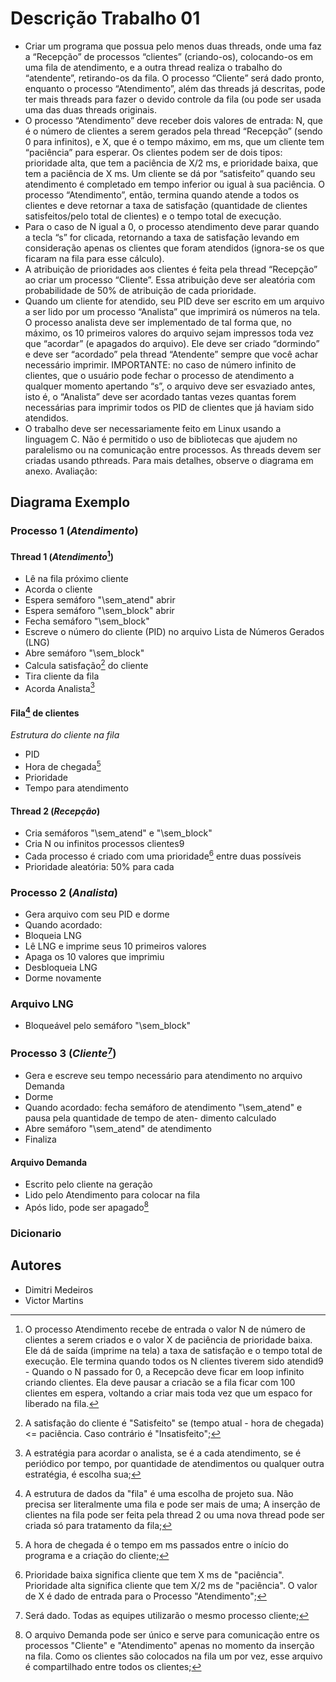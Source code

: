 # Descrição Trabalho 01
- Criar um programa que possua pelo menos duas threads, onde uma faz a “Recepção” de processos
“clientes” (criando-os), colocando-os em uma fila de atendimento, e a outra thread realiza o
trabalho do “atendente”, retirando-os da fila. O processo “Cliente” será dado pronto, enquanto o
processo “Atendimento”, além das threads já descritas, pode ter mais threads para fazer o devido
controle da fila (ou pode ser usada uma das duas threads originais.
- O processo “Atendimento” deve receber dois valores de entrada: N, que é o número de clientes a
serem gerados pela thread “Recepção” (sendo 0 para infinitos), e X, que é o tempo máximo, em ms,
que um cliente tem “paciência” para esperar. Os clientes podem ser de dois tipos: prioridade alta,
que tem a paciência de X/2 ms, e prioridade baixa, que tem a paciência de X ms. Um cliente se dá
por “satisfeito” quando seu atendimento é completado em tempo inferior ou igual à sua paciência. O
processo “Atendimento”, então, termina quando atende a todos os clientes e deve retornar a taxa de
satisfação (quantidade de clientes satisfeitos/pelo total de clientes) e o tempo total de execução.
- Para o caso de N igual a 0, o processo atendimento deve parar quando a tecla “s” for clicada,
retornando a taxa de satisfação levando em consideração apenas os clientes que foram atendidos
(ignora-se os que ficaram na fila para esse cálculo).
- A atribuição de prioridades aos clientes é feita pela thread “Recepção” ao criar um processo
“Cliente”. Essa atribuição deve ser aleatória com probabilidade de 50% de atribuição de cada
prioridade.
- Quando um cliente for atendido, seu PID deve ser escrito em um arquivo a ser lido por um processo
“Analista” que imprimirá os números na tela. O processo analista deve ser implementado de tal
forma que, no máximo, os 10 primeiros valores do arquivo sejam impressos toda vez que “acordar”
(e apagados do arquivo). Ele deve ser criado “dormindo” e deve ser “acordado” pela thread
“Atendente” sempre que você achar necessário imprimir. IMPORTANTE: no caso de número
infinito de clientes, que o usuário pode fechar o processo de atendimento a qualquer momento
apertando “s”, o arquivo deve ser esvaziado antes, isto é, o “Analista” deve ser acordado tantas
vezes quantas forem necessárias para imprimir todos os PID de clientes que já haviam sido
atendidos.
- O trabalho deve ser necessariamente feito em Linux usando a linguagem C. Não é permitido o uso
de bibliotecas que ajudem no paralelismo ou na comunicação entre processos. As threads devem ser
criadas usando pthreads. Para mais detalhes, observe o diagrama em anexo.
Avaliação:

## Diagrama Exemplo

### Processo 1 (*Atendimento*)
#### Thread 1 (_Atendimento_[^8])
- Lê na fila próximo cliente
- Acorda o cliente
- Espera semáforo "\sem_atend" abrir
- Espera semáforo "\sem_block" abrir
- Fecha semáforo "\sem_block"
- Escreve o número do cliente (PID) no
arquivo Lista de Números Gerados (LNG)
- Abre semáforo "\sem_block"
- Calcula satisfação[^6] do cliente
- Tira cliente da fila
- Acorda Analista[^1]
#### Fila[^2] de clientes
*Estrutura do cliente na fila*
- PID
- Hora de chegada[^4]
- Prioridade
- Tempo para atendimento
#### Thread 2 (_Recepção_)
- Cria semáforos "\sem_atend" e "\sem_block"
- Cria N ou infinitos processos clientes9
- Cada processo é criado com uma
prioridade[^3] entre duas possíveis
- Prioridade aleatória: 50% para cada
### Processo 2 (*Analista*)
- Gera arquivo com seu PID e dorme
- Quando acordado:
- Bloqueia LNG
- Lê LNG e imprime seus 10 primeiros
valores
- Apaga os 10 valores que imprimiu
- Desbloqueia LNG
- Dorme novamente
### Arquivo LNG 
- Bloqueável pelo semáforo "\sem_block"
### Processo 3 (*Cliente*[^5])
- Gera e escreve seu tempo necessário para atendimento no arquivo Demanda
- Dorme
- Quando acordado: fecha semáforo de atendimento
"\sem_atend" e pausa pela quantidade de tempo de aten-
dimento calculado
- Abre semáforo "\sem_atend" de atendimento
- Finaliza
#### Arquivo Demanda
- Escrito pelo cliente na geração
- Lido pelo Atendimento para
colocar na fila
- Após lido, pode ser apagado[^7]
### Dicionario
[^1]: A estratégia para acordar o analista, se é a cada atendimento, se é periódico por tempo, por quantidade de atendimentos ou qualquer outra estratégia, é escolha sua;
[^2]: A estrutura de dados da "fila" é uma escolha de projeto sua. Não precisa ser literalmente uma fila e pode ser mais de uma; A inserção de clientes na fila pode ser feita pela thread 2 ou uma nova thread pode ser criada só para tratamento da fila;
[^3]: Prioridade baixa significa cliente que tem X ms de "paciência". Prioridade alta significa cliente que tem X/2 ms de "paciência". O valor de X é dado de entrada para o Processo "Atendimento";
[^4]: A hora de chegada é o tempo em ms passados entre o início do programa e a criação do cliente;
[^5]: Será dado. Todas as equipes utilizarão o mesmo processo cliente;
[^6]: A satisfação do cliente é "Satisfeito" se (tempo atual - hora de chegada) <= paciência. Caso contrário é "Insatisfeito";
[^7]: O arquivo Demanda pode ser único e serve para comunicação entre os processos "Cliente" e "Atendimento" apenas no momento da inserção na fila. Como os clientes são colocados na fila um por vez, esse arquivo é compartilhado entre todos os clientes;
[^8]: O processo Atendimento recebe de entrada o valor N de número de clientes a serem criados e o valor X de paciência de prioridade baixa. Ele dá de saída (imprime na tela) a taxa de satisfação e o tempo total de execução. Ele termina quando todos os N clientes tiverem sido atendid9 - Quando o N passado for 0, a Recepcão deve ficar em loop infinito criando clientes. Ela deve pausar a criacão se a fila ficar com 100 clientes em espera, voltando a criar mais toda vez que um espaco for liberado na fila.

## Autores

* Dimitri Medeiros
* Victor Martins